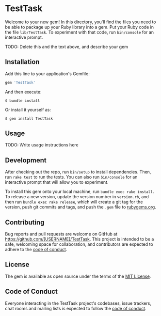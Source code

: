# TestTask

Welcome to your new gem! In this directory, you'll find the files you need to be able to package up your Ruby library into a gem. Put your Ruby code in the file `lib/TestTask`. To experiment with that code, run `bin/console` for an interactive prompt.

TODO: Delete this and the text above, and describe your gem

## Installation

Add this line to your application's Gemfile:

```ruby
gem 'TestTask'
```

And then execute:

    $ bundle install

Or install it yourself as:

    $ gem install TestTask

## Usage

TODO: Write usage instructions here

## Development

After checking out the repo, run `bin/setup` to install dependencies. Then, run `rake test` to run the tests. You can also run `bin/console` for an interactive prompt that will allow you to experiment.

To install this gem onto your local machine, run `bundle exec rake install`. To release a new version, update the version number in `version.rb`, and then run `bundle exec rake release`, which will create a git tag for the version, push git commits and tags, and push the `.gem` file to [rubygems.org](https://rubygems.org).

## Contributing

Bug reports and pull requests are welcome on GitHub at https://github.com/[USERNAME]/TestTask. This project is intended to be a safe, welcoming space for collaboration, and contributors are expected to adhere to the [code of conduct](https://github.com/[USERNAME]/TestTask/blob/master/CODE_OF_CONDUCT.md).


## License

The gem is available as open source under the terms of the [MIT License](https://opensource.org/licenses/MIT).

## Code of Conduct

Everyone interacting in the TestTask project's codebases, issue trackers, chat rooms and mailing lists is expected to follow the [code of conduct](https://github.com/[USERNAME]/TestTask/blob/master/CODE_OF_CONDUCT.md).
